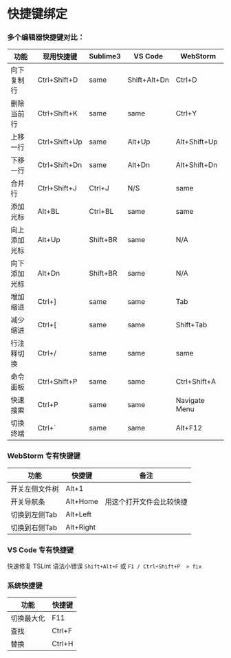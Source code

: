 # 快捷键绑定

### 多个编辑器快捷键对比：

 功能        |  现用快捷键   |    Sublime3   |    VS Code   |   WebStorm
------------ | ------------- | ------------- | ------------ | ---------------
向下复制行   | Ctrl+Shift+D  |     same      | Shift+Alt+Dn |    Ctrl+D
删除当前行   | Ctrl+Shift+K  |     same      |     same     |    Ctrl+Y
上移一行     | Ctrl+Shift+Up |     same      |    Alt+Up    | Alt+Shift+Up
下移一行     | Ctrl+Shift+Dn |     same      |    Alt+Dn    | Alt+Shift+Dn
合并行       | Ctrl+Shift+J  |    Ctrl+J     |     N/S      |     same
添加光标     |     Alt+BL    |    Ctrl+BL    |     same     |     same
向上添加光标 |     Alt+Up    |   Shift+BR    |     same     |     N/A
向下添加光标 |     Alt+Dn    |   Shift+BR    |     same     |     N/A
增加缩进     |     Ctrl+]    |     same      |     same     |     Tab
减少缩进     |     Ctrl+[    |     same      |     same     |   Shift+Tab
行注释切换   |     Ctrl+/    |     same      |     same     |     same
命令面板     | Ctrl+Shift+P  |     same      |     same     | Ctrl+Shift+A
快速搜索     |     Ctrl+P    |     same      |     same     | Navigate Menu
切换终端     |     Ctrl+`    |     same      |     same     |   Alt+F12

### WebStorm 专有快键键

 功能          |  快捷键     | 备注
 ------------- | ----------- | -------------------------
开关左侧文件树 |  Alt+1      | 
开关导航条     |  Alt+Home   | 用这个打开文件会比较快捷
切换到左侧Tab  |  Alt+Left   | 
切换到右侧Tab  |  Alt+Right  | 

### VS Code 专有快捷键

快速修复 TSLint 语法小错误 `Shift+Alt+F` 或 `F1 / Ctrl+Shift+P  > fix` 

### 系统快捷键

功能       | 快捷键
---------- | --------------
切换最大化 | F11
查找       | Ctrl+F
替换       | Ctrl+H





